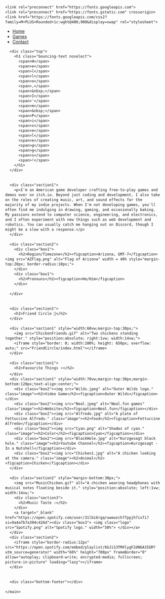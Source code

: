 <!DOCTYPE html>
<html lang="en">
  <head>
    <meta charset="UTF-8">
    <meta name="viewport" content="width=device-width, initial-scale=1.0">
    <meta name="description" content="Learn about PixelEggs and how to contact him.">
    <meta http-equiv="X-UA-Compatible" content="ie=edge">
    <title>PixelEggs - Home</title>
    <link rel="stylesheet" href="style.css">
    <link rel="icon" href="favicon.ico" type="image/x-icon">

    <link rel="preconnect" href="https://fonts.googleapis.com">
    <link rel="preconnect" href="https://fonts.gstatic.com" crossorigin>
    <link href="https://fonts.googleapis.com/css2?family=M+PLUS+Rounded+1c:wght@400;900&display=swap" rel="stylesheet">
  </head>
  <!-- Google tag (gtag.js) -->
  <script async src="https://www.googletagmanager.com/gtag/js?id=G-VMB2WMDTB3"></script>
  <script>
    window.dataLayer = window.dataLayer || [];
    function gtag(){dataLayer.push(arguments);}
    gtag('js', new Date());

    gtag('config', 'G-VMB2WMDTB3');
  </script>
  <body>
    <main>
      <ul>
        <li><a class="active" href="">Home</a></li>
        <li><a href="games">Games</a></li>
        <li><a href="contact">Contact</a></li>
      </ul>

      <div class="top">
        <h1 class="bouncing-text noselect">
          <span>H</span>
          <span>e</span>
          <span>l</span>
          <span>l</span>
          <span>o</span>
          <span>,</span>
          <span>&nbsp;</span>
          <span>I</span>
          <span>'</span>
          <span>m</span>
          <span>&nbsp;</span>
          <span>P</span>
          <span>i</span>
          <span>x</span>
          <span>e</span>
          <span>l</span>
          <span>e</span>
          <span>g</span>
          <span>g</span>
          <span>s</span>
          <span>!</span>
        </h1>
      </div>


      <div class="section1">
        <p>I'm an American game developer crafting free-to-play games and demos over on itch.io. Beyond just coding and development, I also take on the roles of creating music, art, and sound effects for the majority of my indie projects. When I'm not developing games, you'll often find me indulging in drawing, gaming, and occasionally baking. My passions extend to computer science, engineering, and electronics, and I often experiment with new things such as web development and robotics. You can usually catch me hanging out on Discord, though I might be a slow with a response.</p>
      </div>

      <div class="section2">
        <div class="box1">
          <h2>Region/Timezone</h2><figcaption>Arizona, GMT-7</figcaption><img src="AZFlag.png" alt="Flag of Arizona" width = 40% style="margin-top:20px; border-radius:10px;">
        </div>
        <div class="box1">
          <h2>Pronouns</h2><figcaption>He/Him</figcaption>
        </div>

      </div>


      <div class="section1">
        <h2>Friend Circle 👥</h2>
      </div>

      <div class="section1" style="width:60vw;margin-top:30px;">
        <img src="ChickenFriends.gif" alt="Two chickens standing together." style="position:absolute; right:1vw; width:14vw;">
        <iframe style="border: 0; width:100%; height: 650px; overflow: auto;" src="FriendCircle/index.html"></iframe>
      </div>

      <div class="section1">
        <h2>Favourite Things ⭐</h2>
      </div>
      <div class="section1" style="width:70vw;margin-top:30px;margin-bottom:120px;text-align:center;">
        <div class="box2"><img src="Wilds.jpeg" alt="Outer Wilds logo." class="image"><h2>Video Game</h2><figcaption>Outer Wilds</figcaption></div>
        <div class="box2"><img src="Neal.jpeg" alt="Neal.fun games" class="image"><h2>Website</h2><figcaption>Neal.fun</figcaption></div>
        <div class="box2"><img src="Alfredo.jpg" alt="A plate of Fettuccine Alfredo." class="image"><h2>Food</h2><figcaption>Fettuccine Alfredo</figcaption></div>
        <div class="box2"><img src="Cyan.png" alt="Shades of cyan." class="image"><h2>Color</h2><figcaption>Cyan</figcaption></div>
        <div class="box2"><img src="BlackHole.jpg" alt="Kurzgesagt black hole." class="image"><h2>Youtube Channel</h2><figcaption>Kurzgesagt - In a Nutshell</figcaption></div>
        <div class="box2"><img src="Chicken1.jpg" alt="A chicken looking at the camera." class="image"><h2>Animal</h2><figcaption>Chicken</figcaption></div>
      </div>

      <div class="section2" style="margin-bottom:30px;">
        <img src="MusicChicken.gif" alt="A chicken wearing headphones with musical notes floating beside it." style="position:absolute; left:1vw; width:14vw;">
        <div class="section3">
          <h2>Music Taste 🎶</h2>
        </div>
        <a target="_blank" href="https://open.spotify.com/user/31lbi6rgqruwewzch77ppjh7ix7i?si=9a4a7b7a394c426d"><div class="box3"> <img class="logo" src="Spotify.png" alt="Spotify logo." width="50%"> </div></a>
      </div>
      <div class="section2">
        <iframe style="border-radius:12px" src="https://open.spotify.com/embed/playlist/6GJiS3TMXlygF2dN6A3IGM?utm_source=generator" width="60%" height="700px" frameBorder="0" allow="autoplay; clipboard-write; encrypted-media; fullscreen; picture-in-picture" loading="lazy"></iframe>
      </div>

      
      <div class="bottom-footer"></div>

    </main>
  </body>
</html>